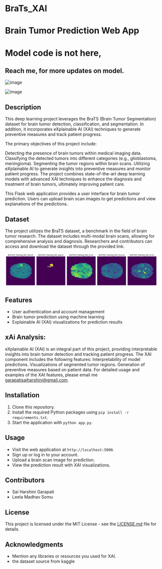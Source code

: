 # BraTs_XAI

# Brain Tumor Prediction Web App

# Model code is not here, 
## Reach me, for more updates on model.

![image](https://github.com/saiharshinigarapati/BraTs_XAI/assets/48383338/f6c02cda-1516-41ad-9074-450f7f72cadc)





![image](https://github.com/saiharshinigarapati/BraTs_XAI/assets/48383338/d3c91ab8-421d-4bfa-bba9-30a6e109d4e0)

## Description
This deep learning project leverages the BraTS (Brain Tumor Segmentation) dataset for brain tumor detection, classification, and segmentation. In addition, it incorporates eXplainable AI (XAI) techniques to generate preventive measures and track patient progress.

The primary objectives of this project include:

Detecting the presence of brain tumors within medical imaging data.
Classifying the detected tumors into different categories (e.g., glioblastoma, meningioma).
Segmenting the tumor regions within brain scans.
Utilizing eXplainable AI to generate insights into preventive measures and monitor patient progress.
The project combines state-of-the-art deep learning models with advanced XAI techniques to enhance the diagnosis and treatment of brain tumors, ultimately improving patient care.

This Flask web application provides a user interface for brain tumor prediction. Users can upload brain scan images to get predictions and view explanations of the predictions.

## Dataset
The project utilizes the BraTS dataset, a benchmark in the field of brain tumor research. The dataset includes multi-modal brain scans, allowing for comprehensive analysis and diagnosis. Researchers and contributors can access and download the dataset through the provided link.

![image](https://github.com/saiharshinigarapati/BraTs_XAI/blob/main/download%20(6).png)


## Features
- User authentication and account management
- Brain tumor prediction using machine learning
- Explainable AI (XAI) visualizations for prediction results

## xAi Analysis:
eXplainable AI (XAI) is an integral part of this project, providing interpretable insights into brain tumor detection and tracking patient progress. The XAI component includes the following features:
Interpretability of model predictions.
Visualizations of segmented tumor regions.
Generation of preventive measures based on patient data.
For detailed usage and examples of the XAI features, please email me garapatisaiharshini@gmail.com.

## Installation
1. Clone this repository.
2. Install the required Python packages using `pip install -r requirements.txt`.
3. Start the application with `python app.py`.

## Usage
- Visit the web application at `http://localhost:5000`.
- Sign up or log in to your account.
- Upload a brain scan image for prediction.
- View the prediction result with XAI visualizations.

## Contributors
- Sai Harshini Garapati
- Leela Madhav Somu



## License
This project is licensed under the MIT License - see the [LICENSE.md](LICENSE.md) file for details.

## Acknowledgments
- Mention any libraries or resources you used for XAI.
- the dataset source  from kaggle
